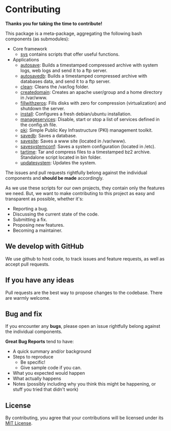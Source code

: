 # Contributing

**Thanks you for taking the time to contribute!**

This package is a meta-package, aggregating the following bash components (as submodules):

- Core framework
  - [sys](https://github.com/ojullien/bash-sys) contains scripts that offer useful functions.
- Applications
  - [autosave](https://github.com/ojullien/bash-autosave): Builds a timestamped compressed archive with system logs, web logs and send it to a ftp server.
  - [autosavedb](https://github.com/ojullien/bash-autosavedb): Builds a timestamped compressed archive with databases data, and send it to a ftp server.
  - [clean](https://github.com/ojullien/bash-clean): Cleans the /var/log folder.
  - [createdomain](https://github.com/ojullien/bash-createdomain): Creates an apache user/group and a home directory in /var/www.
  - [fillwithzeros](https://github.com/ojullien/bash-fillwithzeros): Fills disks with zero for compression (virtualization) and shutdown the server.
  - [install](https://github.com/ojullien/bash-install): Configures a fresh debian/ubuntu installation.
  - [manageservices](https://github.com/ojullien/bash-manageservices): Disable, start or stop a list of services defined in the config.sh file.
  - [pki](https://github.com/ojullien/bash-pki): Simple Public Key Infrastructure (PKI) management toolkit.
  - [savedb](https://github.com/ojullien/bash-savedb): Saves a database.
  - [savesite](https://github.com/ojullien/bash-savesite): Saves a www site (located in /var/www).
  - [savesystemconf](https://github.com/ojullien/bash-savesystemconf): Saves a system configuration (located in /etc).
  - [tartime](https://github.com/ojullien/bash-tartime): Tar and compress files to a timestamped bz2 archive. Standalone script located in bin folder.
  - [updatesystem](https://github.com/ojullien/bash-updatesystem): Updates the system.

The issues and pull requests rightfully belong against the individual components and **should be made** accordingly.

As we use these scripts for our own projects, they contain only the features we need. But, we want to make contributing to this project as easy and transparent as possible, whether it's:

- Reporting a bug.
- Discussing the current state of the code.
- Submitting a fix.
- Proposing new features.
- Becoming a maintainer.

## We develop with GitHub

We use github to host code, to track issues and feature requests, as well as accept pull requests.

## If you have any ideas

Pull requests are the best way to propose changes to the codebase. There are warmly welcome.

## Bug and fix

If you encounter any **bugs**, please open an issue rightfully belong against the individual components.

**Great Bug Reports** tend to have:

- A quick summary and/or background
- Steps to reproduce
  - Be specific!
  - Give sample code if you can.
- What you expected would happen
- What actually happens
- Notes (possibly including why you think this might be happening, or stuff you tried that didn't work)

## License

By contributing, you agree that your contributions will be licensed under its [MIT License](LICENSE).
